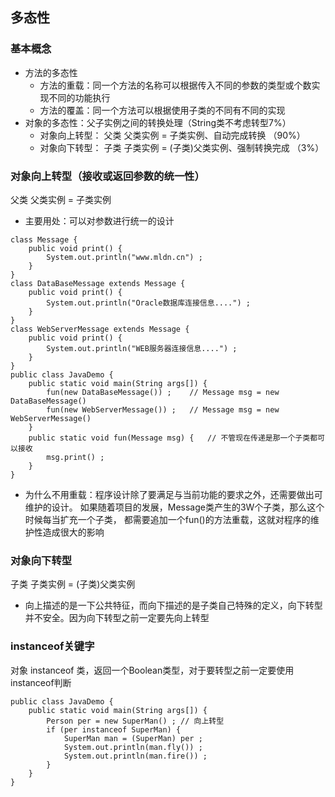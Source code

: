 ## 多态性

### 基本概念

- 方法的多态性
    - 方法的重载：同一个方法的名称可以根据传入不同的参数的类型或个数实现不同的功能执行
    - 方法的覆盖：同一个方法可以根据使用子类的不同有不同的实现
- 对象的多态性：父子实例之间的转换处理（String类不考虑转型7%）
    - 对象向上转型： 父类 父类实例 = 子类实例、自动完成转换 （90%）
    - 对象向下转型： 子类 子类实例 = (子类)父类实例、强制转换完成 （3%）
    
### 对象向上转型（接收或返回参数的统一性）
父类 父类实例 = 子类实例
- 主要用处：可以对参数进行统一的设计
```
class Message {
	public void print() {
		System.out.println("www.mldn.cn") ;
	}
}
class DataBaseMessage extends Message {
	public void print() {
		System.out.println("Oracle数据库连接信息....") ;
	}
}
class WebServerMessage extends Message {
	public void print() {
		System.out.println("WEB服务器连接信息....") ;
	}
}
public class JavaDemo {
	public static void main(String args[]) {
		fun(new DataBaseMessage()) ;	// Message msg = new DataBaseMessage()
		fun(new WebServerMessage()) ;	// Message msg = new WebServerMessage()
	}
	public static void fun(Message msg) {	// 不管现在传递是那一个子类都可以接收
		msg.print() ;
	}
} 
```
- 为什么不用重载：程序设计除了要满足与当前功能的要求之外，还需要做出可维护的设计。
  如果随着项目的发展，Message类产生的3W个子类，那么这个时候每当扩充一个子类，
  都需要追加一个fun()的方法重载，这就对程序的维护性造成很大的影响

### 对象向下转型
子类 子类实例 = (子类)父类实例
- 向上描述的是一下公共特征，而向下描述的是子类自己特殊的定义，向下转型并不安全。因为向下转型之前一定要先向上转型

### instanceof关键字
对象 instanceof 类，返回一个Boolean类型，对于要转型之前一定要使用instanceof判断
```
public class JavaDemo {
	public static void main(String args[]) {
		Person per = new SuperMan() ; // 向上转型
		if (per instanceof SuperMan) {
			SuperMan man = (SuperMan) per ;
			System.out.println(man.fly()) ;
			System.out.println(man.fire()) ;
		}
	}
} 
```